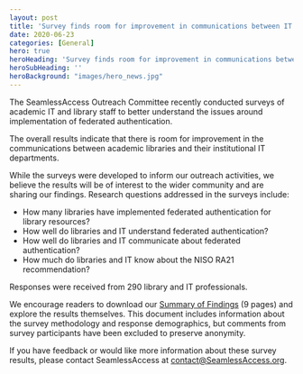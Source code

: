 ```yaml
---
layout: post
title: 'Survey finds room for improvement in communications between IT & Library staff'
date: 2020-06-23
categories: [General]
hero: true
heroHeading: 'Survey finds room for improvement in communications between IT & Library staff'
heroSubHeading: ''
heroBackground: "images/hero_news.jpg"
---
```



The SeamlessAccess Outreach Committee recently conducted surveys of academic IT and library staff to better understand the issues around implementation of federated authentication.  

The overall results indicate that there is room for improvement in the communications between academic libraries and their institutional IT departments.

While the surveys were developed to inform our outreach activities, we believe the results will be of interest to the wider community and are sharing our findings.  Research questions addressed in the surveys include:

- How many libraries have implemented federated authentication for library resources?
- How well do libraries and IT understand federated authentication?
- How well do libraries and IT communicate about federated authentication?
- How much do libraries and IT know about the NISO RA21 recommendation?

Responses were received from 290 library and IT professionals.  

We encourage readers to download our [Summary of Findings](/files/SeamlessAccess_survey_June_2020.pdf) (9 pages) and explore the results themselves.  This document includes information about the survey methodology and response demographics, but comments from survey participants have been excluded to preserve anonymity.

If you have feedback or would like more information about these survey results, please contact SeamlessAccess at [contact@SeamlessAccess.org](mailto:contact@seamlessaccess.org).